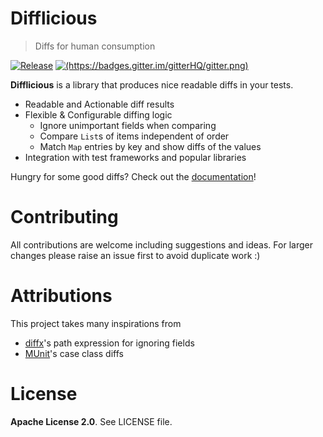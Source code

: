 # Difflicious

> Diffs for human consumption

[![Release](https://img.shields.io/nexus/r/com.github.jatcwang/difflicious-munit_2.13?server=https%3A%2F%2Foss.sonatype.org)](https://oss.sonatype.org/content/repositories/releases/com/github/jatcwang/difflicious-munit_2.13/)
[![(https://badges.gitter.im/gitterHQ/gitter.png)](https://badges.gitter.im/Join%20Chat.svg)](https://gitter.im/jatcwang/difflicious)

**Difflicious** is a library that produces nice readable diffs in your tests.

- Readable and Actionable diff results
- Flexible & Configurable diffing logic
  - Ignore unimportant fields when comparing
  - Compare `List`s of items independent of order
  - Match `Map` entries by key and show diffs of the values
- Integration with test frameworks and popular libraries

Hungry for some good diffs? Check out the [documentation](https://jatcwang.github.io/difflicious/)!

# Contributing 

All contributions are welcome including suggestions and ideas. For larger changes please raise an issue
first to avoid duplicate work :) 

# Attributions

This project takes many inspirations from 

- [diffx](https://github.com/softwaremill/diffx)'s path expression for ignoring fields
- [MUnit](https://scalameta.org/munit/)'s case class diffs

# License

**Apache License 2.0**. See LICENSE file.
